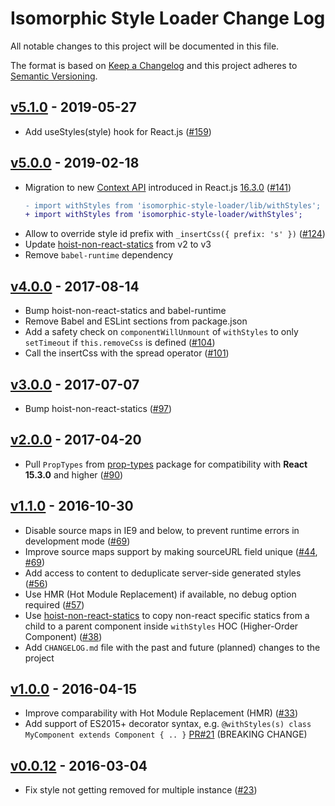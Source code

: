 # Isomorphic Style Loader Change Log

All notable changes to this project will be documented in this file.

The format is based on [Keep a Changelog](http://keepachangelog.com/en/1.0.0/)
and this project adheres to [Semantic Versioning](http://semver.org/spec/v2.0.0.html).

## [v5.1.0] - 2019-05-27

- Add useStyles(style) hook for React.js ([#159](https://github.com/kriasoft/isomorphic-style-loader/pull/159))

## [v5.0.0] - 2019-02-18

- Migration to new [Context API](https://reactjs.org/docs/context.html) introduced in React.js
  [16.3.0](https://github.com/facebook/react/blob/master/CHANGELOG.md#1630-march-29-2018)
  ([#141](https://github.com/kriasoft/isomorphic-style-loader/pull/141))
  ```diff
  - import withStyles from 'isomorphic-style-loader/lib/withStyles';
  + import withStyles from 'isomorphic-style-loader/withStyles';
  ```
- Allow to override style id prefix with `_insertCss({ prefix: 's' })`
  ([#124](https://github.com/kriasoft/isomorphic-style-loader/pull/124))
- Update [hoist-non-react-statics](https://github.com/mridgway/hoist-non-react-statics) from v2 to v3
- Remove `babel-runtime` dependency

## [v4.0.0] - 2017-08-14

- Bump hoist-non-react-statics and babel-runtime
- Remove Babel and ESLint sections from package.json
- Add a safety check on `componentWillUnmount` of `withStyles` to only `setTimeout` if `this.removeCss` is defined ([#104](https://github.com/kriasoft/isomorphic-style-loader/pull/104))
- Call the insertCss with the spread operator ([#101](https://github.com/kriasoft/isomorphic-style-loader/pull/101))

## [v3.0.0] - 2017-07-07

- Bump hoist-non-react-statics ([#97](https://github.com/kriasoft/isomorphic-style-loader/pull/97))

## [v2.0.0] - 2017-04-20

- Pull `PropTypes` from [prop-types](https://www.npmjs.com/package/prop-types) package for compatibility with **React 15.3.0** and higher ([#90](https://github.com/kriasoft/isomorphic-style-loader/pull/90))

## [v1.1.0] - 2016-10-30

- Disable source maps in IE9 and below, to prevent runtime errors in development mode ([#69](https://github.com/kriasoft/isomorphic-style-loader/pull/69))
- Improve source maps support by making sourceURL field unique ([#44](https://github.com/kriasoft/isomorphic-style-loader/pull/44), [#69](https://github.com/kriasoft/isomorphic-style-loader/pull/69))
- Add access to content to deduplicate server-side generated styles ([#56](https://github.com/kriasoft/isomorphic-style-loader/pull/56))
- Use HMR (Hot Module Replacement) if available, no debug option required ([#57](https://github.com/kriasoft/isomorphic-style-loader/pull/57))
- Use [hoist-non-react-statics](https://github.com/mridgway/hoist-non-react-statics) to copy non-react
  specific statics from a child to a parent component inside `withStyles` HOC (Higher-Order Component)
  ([#38](https://github.com/kriasoft/isomorphic-style-loader/pull/38))
- Add `CHANGELOG.md` file with the past and future (planned) changes to the project

## [v1.0.0] - 2016-04-15

- Improve comparability with Hot Module Replacement (HMR) ([#33](https://github.com/kriasoft/isomorphic-style-loader/pull/33))
- Add support of ES2015+ decorator syntax, e.g. `@withStyles(s) class MyComponent extends Component { .. }`
  [PR#21](https://github.com/kriasoft/isomorphic-style-loader/pull/21) (BREAKING CHANGE)

## [v0.0.12] - 2016-03-04

- Fix style not getting removed for multiple instance ([#23](https://github.com/kriasoft/isomorphic-style-loader/pull/23))

[unreleased]: https://github.com/kriasoft/isomorphic-style-loader/compare/v5.1.0...HEAD
[v5.1.0]: https://github.com/kriasoft/isomorphic-style-loader/compare/v5.0.0...v5.1.0
[v5.0.0]: https://github.com/kriasoft/isomorphic-style-loader/compare/v4.0.0...v5.0.0
[v4.0.0]: https://github.com/kriasoft/isomorphic-style-loader/compare/v3.0.0...v4.0.0
[v3.0.0]: https://github.com/kriasoft/isomorphic-style-loader/compare/v2.0.0...v3.0.0
[v2.0.0]: https://github.com/kriasoft/isomorphic-style-loader/compare/v1.1.0...v2.0.0
[v1.1.0]: https://github.com/kriasoft/isomorphic-style-loader/compare/v1.0.0...v1.1.0
[v1.0.0]: https://github.com/kriasoft/isomorphic-style-loader/compare/v0.0.12...v1.0.0
[v0.0.12]: https://github.com/kriasoft/isomorphic-style-loader/compare/v0.0.11...v0.0.12
